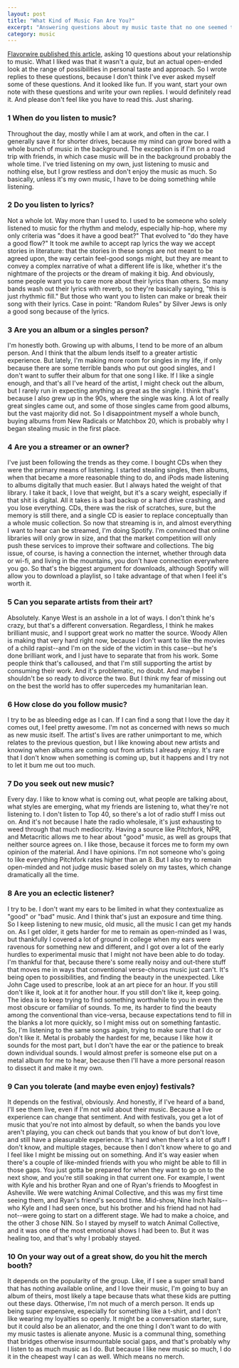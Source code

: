 ```yaml
---
layout: post
title: "What Kind of Music Fan Are You?"
excerpt: "Answering questions about my music taste that no one seemed to ask"
category: music
---
```


[Flavorwire published this article](http://flavorwire.com/446227/10-questions-that-define-you-as-a-music-fan/view-all/), asking 10 questions about your relationship to music. What I liked was that it wasn't a quiz, but an actual open-ended look at the range of possibilities in personal taste and approach. So I wrote replies to these questions, because I don't think I've ever asked myself some of these questions. And it looked like fun. If you want, start your own note with these questions and write your own replies. I would definitely read it. And please don't feel like you have to read this. Just sharing.
 
### 1 When do you listen to music?
 
Throughout the day, mostly while I am at work, and often in the car. I generally save it for shorter drives, because my mind can grow bored with a whole bunch of music in the background. The exception is if I'm on a road trip with friends, in which case music will be in the background probably the whole time. I've tried listening on my own, just listening to music and nothing else, but I grow restless and don't enjoy the music as much. So basically, unless it's my own music, I have to be doing something while listening.
 
### 2 Do you listen to lyrics?
 
Not a whole lot. Way more than I used to. I used to be someone who solely listened to music for the rhythm and melody, especially hip-hop, where my only criteria was "does it have a good beat?" That evolved to "do they have a good flow?" It took me awhile to accept rap lyrics the way we accept stories in literature: that the stories in these songs are not meant to be agreed upon, the way certain feel-good songs might, but they are meant to convey a complex narrative of what a different life is like, whether it's the nightmare of the projects or the dream of making it big. And obviously, some people want you to care more about their lyrics than others. So many bands wash out their lyrics with reverb, so they're basically saying, "this is just rhythmic fill." But those who want you to listen can make or break their song with their lyrics. Case in point: "Random Rules" by Silver Jews is only a good song because of the lyrics.
 
### 3 Are you an album or a singles person?
 
I'm honestly both. Growing up with albums, I tend to be more of an album person. And I think that the album lends itself to a greater artistic experience. But lately, I'm making more room for singles in my life, if only because there are some terrible bands who put out good singles, and I don't want to suffer their album for that one song I like. If I like a single enough, and that's all I've heard of the artist, I might check out the album, but I rarely run in expecting anything as great as the single. I think that's because I also grew up in the 90s, where the single was king. A lot of really great singles came out, and some of those singles came from good albums, but the vast majority did not. So I disappointment myself a whole bunch, buying albums from New Radicals or Matchbox 20, which is probably why I began stealing music in the first place.
 
### 4 Are you a streamer or an owner?
 
I've just been following the trends as they come. I bought CDs when they were the primary means of listening. I started stealing singles, then albums, when that became a more reasonable thing to do, and iPods made listening to albums digitally that much easier. But I always hated the weight of that library. I take it back, I love that weight, but it's a scary weight, especially if that shit is digital. All it takes is a bad backup or a hard drive crashing, and you lose everything. CDs, there was the risk of scratches, sure, but the memory is still there, and a single CD is easier to replace conceptually than a whole music collection. So now that streaming is in, and almost everything I want to hear can be streamed, I'm doing Spotify. I'm convinced that online libraries will only grow in size, and that the market competition will only push these services to improve their software and collections. The big issue, of course, is having a connection the internet, whether through data or wi-fi, and living in the mountains, you don't have connection everywhere you go. So that's the biggest argument for downloads, although Spotify will allow you to download a playlist, so I take advantage of that when I feel it's worth it.
 
### 5 Can you separate artists from their art?
 
Absolutely. Kanye West is an asshole in a lot of ways. I don't think he's crazy, but that's a different conversation. Regardless, I think he makes brilliant music, and I support great work no matter the source. Woody Allen is making that very hard right now, because I don't want to like the movies of a child rapist--and I'm on the side of the victim in this case--but he's done brilliant work, and I just have to separate that from his work. Some people think that's calloused, and that I'm still supporting the artist by consuming their work. And it's problematic, no doubt. And maybe I shouldn't be so ready to divorce the two. But I think my fear of missing out on the best the world has to offer supercedes my humanitarian lean.
 
### 6 How close do you follow music?
 
I try to be as bleeding edge as I can. If I can find a song that I love the day it comes out, I feel pretty awesome. I'm not as concerned with news so much as new music itself. The artist's lives are rather unimportant to me, which relates to the previous question, but I like knowing about new artists and knowing when albums are coming out from artists I already enjoy. It's rare that I don't know when something is coming up, but it happens and I try not to let it bum me out too much.
 
### 7 Do you seek out new music?
 
Every day. I like to know what is coming out, what people are talking about, what styles are emerging, what my friends are listening to, what they're not listening to. I don't listen to Top 40, so there's a lot of radio stuff I miss out on. And it's not because I hate the radio wholesale, it's just exhausting to weed through that much mediocrity. Having a source like Pitchfork, NPR, and Metacritic allows me to hear about "good" music, as well as groups that neither source agrees on. I like those, because it forces me to form my own opinion of the material. And I have opinions. I'm not someone who's going to like everything Pitchfork rates higher than an 8. But I also try to remain open-minded and not judge music based solely on my tastes, which change dramatically all the time.
 
### 8 Are you an eclectic listener?
 
I try to be. I don't want my ears to be limited in what they contextualize as "good" or "bad" music. And I think that's just an exposure and time thing. So I keep listening to new music, old music, all the music I can get my hands on. As I get older, it gets harder for me to remain as open-minded as I was, but thankfully I covered a lot of ground in college when my ears were ravenous for something new and different, and I got over a lot of the early hurdles to experimental music that I might not have been able to do today. I'm thankful for that, because there's some really noisy and out-there stuff that moves me in ways that conventional verse-chorus music just can't. It's being open to possibilities, and finding the beauty in the unexpected. Like John Cage used to prescribe, look at an art piece for an hour. If you still don't like it, look at it for another hour. If you still don't like it, keep going. The idea is to keep trying to find something worthwhile to you in even the most obscure or familiar of sounds. To me, its harder to find the beauty among the conventional than vice-versa, because expectations tend to fill in the blanks a lot more quickly, so I might miss out on something fantastic. So, I'm listening to the same songs again, trying to make sure that I do or don't like it. Metal is probably the hardest for me, because I like how it sounds for the most part, but I don't have the ear or the patience to break down individual sounds. I would almost prefer is someone else put on a metal album for me to hear, because then I'll have a more personal reason to dissect it and make it my own.
 
### 9 Can you tolerate (and maybe even enjoy) festivals?
 
It depends on the festival, obviously. And honestly, if I've heard of a band, I'll see them live, even if I'm not wild about their music. Because a live experience can change that sentiment. And with festivals, you get a lot of music that you're not into almost by default, so when the bands you love aren't playing, you can check out bands that you know of but don't love, and still have a pleasurable experience. It's hard when there's a lot of stuff I don't know, and multiple stages, because then I don't know where to go and I feel like I might be missing out on something. And it's way easier when there's a couple of like-minded friends with you who might be able to fill in those gaps. You just gotta be prepared for when they want to go on to the next show, and you're still soaking in that current one. For example, I went with Kyle and his brother Ryan and one of Ryan's friends to Moogfest in Asheville. We were watching Animal Collective, and this was my first time seeing them, and Ryan's friend's second time. Mid-show, Nine Inch Nails--who Kyle and I had seen once, but his brother and his friend had not had not--were going to start on a different stage. We had to make a choice, and the other 3 chose NIN. So I stayed by myself to watch Animal Collective, and it was one of the most emotional shows I had been to. But it was healing too, and that's why I probably stayed.
 
### 10 On your way out of a great show, do you hit the merch booth?
 
It depends on the popularity of the group. Like, if I see a super small band that has nothing available online, and I love their music, I'm going to buy an album of theirs, most likely a tape because thats what these kids are putting out these days. Otherwise, I'm not much of a merch person. It ends up being super expensive, especially for something like a t-shirt, and I don't like wearing my loyalties so openly. It might be a conversation starter, sure, but it could also be an alienator, and the one thing I don't want to do with my music tastes is alienate anyone. Music is a communal thing, something that bridges otherwise insurmountable social gaps, and that's probably why I listen to as much music as I do. But because I like new music so much, I do it in the cheapest way I can as well. Which means no merch.